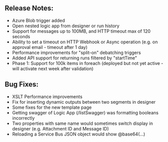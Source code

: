## Release Notes:
* Azure Blob trigger added
* Open nested logic app from designer or run history
* Support for messages up to 100MB, and HTTP timeout max of 120 seconds
* Ability to set a timeout on HTTP Webhook or Async operation (e.g. on approval email - timeout after 1 day)
* Performance improvements for "split-on" debatching triggers
* Added API support for returning runs filtered by "startTime"
* Phase 1: Support for 100k items in foreach (deployed but not yet active - will activate next week after validation)

## Bug Fixes:
* XSLT Performance improvements
* Fix for inserting dynamic outputs between two segments in designer
* Some fixes for the new template page
* Getting swagger of Logic App (/listSwagger) was formatting booleans incorrectly
* Two properties with same name would sometimes switch display in designer (e.g. Attachment ID and Message ID)
* Reloading a Service Bus JSON object would show @base64(…)
